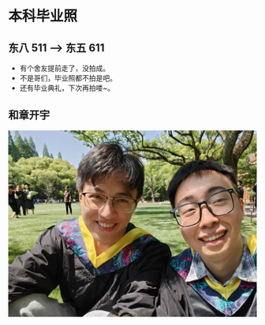 # 本科毕业照

## 东八 511  -->  东五 611

- 有个舍友提前走了，没拍成。
- 不是哥们，毕业照都不拍是吧。
- 还有毕业典礼，下次再拍喽~。




## 和章开宇
![alt text](../../source/和章开宇的合照.jpg)
